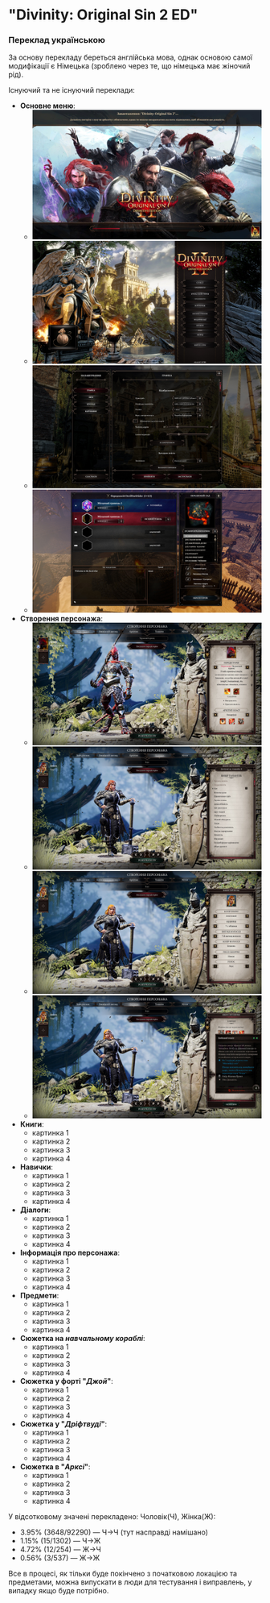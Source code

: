 # "**Divinity: Original Sin 2 ED**"
### Переклад українською

За основу перекладу береться англійська мова, однак основою самої модифікації є Німецька (зроблено через те, що німецька має жіночий рід).

Існуючий та не існуючий переклади:
- **Основне меню**:
    - ![картинка 1](https://github.com/DevilDarkSider/divinity_orginal_sin_2_ua_traslation/blob/main/Repos%20resources/Menu_interface/Menu_1.jpg)
    - ![картинка 2](https://github.com/DevilDarkSider/divinity_orginal_sin_2_ua_traslation/blob/main/Repos%20resources/Menu_interface/Menu_2.jpg)
    - ![картинка 3](https://github.com/DevilDarkSider/divinity_orginal_sin_2_ua_traslation/blob/main/Repos%20resources/Menu_interface/Menu_3.jpg)
    - ![картинка 4](https://github.com/DevilDarkSider/divinity_orginal_sin_2_ua_traslation/blob/main/Repos%20resources/Menu_interface/Menu_4.jpg)
- **Створення персонажа**:
    - ![картинка 1](https://github.com/DevilDarkSider/divinity_orginal_sin_2_ua_traslation/blob/main/Repos%20resources/Create_character/CC_1.jpg)
    - ![картинка 2](https://github.com/DevilDarkSider/divinity_orginal_sin_2_ua_traslation/blob/main/Repos%20resources/Create_character/CC_2.jpg)
    - ![картинка 3](https://github.com/DevilDarkSider/divinity_orginal_sin_2_ua_traslation/blob/main/Repos%20resources/Create_character/CC_3.jpg)
    - ![картинка 4](https://github.com/DevilDarkSider/divinity_orginal_sin_2_ua_traslation/blob/main/Repos%20resources/Create_character/CC_4.jpg)
- **Книги**:
    - картинка 1
    - картинка 2
    - картинка 3
    - картинка 4
- **Навички**:
    - картинка 1
    - картинка 2
    - картинка 3
    - картинка 4
- **Діалоги**:
    - картинка 1
    - картинка 2
    - картинка 3
    - картинка 4
- **Інформація про персонажа**:
    - картинка 1
    - картинка 2
    - картинка 3
    - картинка 4
- **Предмети**:
    - картинка 1
    - картинка 2
    - картинка 3
    - картинка 4
- **Сюжетка на _навчальному кораблі_**:
    - картинка 1
    - картинка 2
    - картинка 3
    - картинка 4
- **Сюжетка у форті "_Джой_"**:
    - картинка 1
    - картинка 2
    - картинка 3
    - картинка 4
- **Сюжетка у "_Дріфтвуді_"**:
    - картинка 1
    - картинка 2
    - картинка 3
    - картинка 4
- **Сюжетка в "_Арксі_"**:
    - картинка 1
    - картинка 2
    - картинка 3
    - картинка 4

У відсотковому значені перекладено: Чоловік(Ч), Жінка(Ж):
- 3.95%	(3648/92290) — Ч->Ч (тут насправді намішано)
- 1.15%	(15/1302) — Ч->Ж
- 4.72% (12/254) — Ж->Ч
- 0.56% (3/537) — Ж->Ж

Все в процесі, як тільки буде покінчено з початковою локацією та предметами, можна випускати в люди для тестування і виправлень, у випадку якщо буде потрібно.
